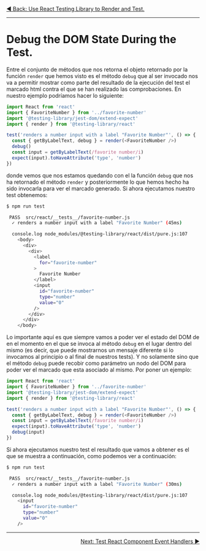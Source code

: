<p align="left">
 <a href="05_05.md">◀ Back: Use React Testing Library to Render and Test.</a>
</p>

---

# Debug the DOM State During the Test.

Entre el conjunto de métodos que nos retorna el objeto retornado por la función `render` que hemos visto es el método `debug` que al ser invocado nos va a permitir mostrar como parte del resultado de la ejecución del test el marcado html contra el que se han realizado las comprobaciones. En nuestro ejemplo podríamos hacer lo siguiente:

```js
import React from 'react'
import { FavoriteNumber } from '../favorite-number'
import '@testing-library/jest-dom/extend-expect'
import { render } from '@testing-library/react'

test('renders a number input with a label "Favorite Number"', () => {
  const { getByLabelText, debug } = render(<FavoriteNumber />)
  debug()
  const input = getByLabelText(/favorite number/i)
  expect(input).toHaveAttribute('type', 'number')
})
```

donde vemos que nos estamos quedando con el la función `debug` que nos ha retornado el método `render` y posteriormente lo que hemos hecho ha sido invocarla para ver el marcado generado. Si ahora ejecutamos nuestro test obtenemos:

```bash
$ npm run test

 PASS  src/react/__tests__/favorite-number.js
  ✓ renders a number input with a label "Favorite Number" (45ms)

  console.log node_modules/@testing-library/react/dist/pure.js:107
    <body>
      <div>
        <div>
          <label
            for="favorite-number"
          >
            Favorite Number
          </label>
          <input
            id="favorite-number"
            type="number"
            value="0"
          />
        </div>
      </div>
    </body>
```

Lo importante aquí es que siempre vamos a poder ver el estado del DOM de en el momento en el que se invoca al método `debug` en el lugar dentro del mismo (es decir, que puede mostrarnos un mensaje diferente si lo invocamos al principio o al final de nuestros tests). Y no solamente sino que el método `debug` puede recobir como parámetro un nodo del DOM para poder ver el marcado que esta asociado al mismo. Por poner un ejemplo:

```js
import React from 'react'
import { FavoriteNumber } from '../favorite-number'
import '@testing-library/jest-dom/extend-expect'
import { render } from '@testing-library/react'

test('renders a number input with a label "Favorite Number"', () => {
  const { getByLabelText, debug } = render(<FavoriteNumber />)
  const input = getByLabelText(/favorite number/i)
  expect(input).toHaveAttribute('type', 'number')
  debug(input)
})
```

Si ahora ejecutamos nuestro test el resultado que vamos a obtener es el que se muestra a continuación, como podemos ver a continuación:

```bash
$ npm run test

 PASS  src/react/__tests__/favorite-number.js
  ✓ renders a number input with a label "Favorite Number" (30ms)

  console.log node_modules/@testing-library/react/dist/pure.js:107
    <input
      id="favorite-number"
      type="number"
      value="0"
    />
```

---

<p align="right">
 <a href="05_07.md">Next: Test React Component Event Handlers ▶</a>
</p>